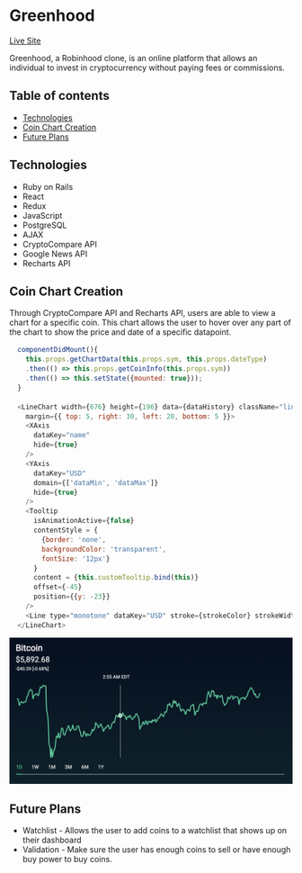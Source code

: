 # Greenhood

[Live Site](https://green-hood.herokuapp.com)

Greenhood, a Robinhood clone, is an online platform that allows an individual to invest in cryptocurrency without paying fees or commissions.

## Table of contents
* [Technologies](#technologies)
* [Coin Chart Creation](#coin-chart-creation)
* [Future Plans](#future-plans)

## Technologies

* Ruby on Rails
* React
* Redux
* JavaScript
* PostgreSQL
* AJAX
* CryptoCompare API
* Google News API
* Recharts API

## Coin Chart Creation

Through CryptoCompare API and Recharts API, users are able to view a chart for a specific coin. This chart allows the user to hover over any part of the chart to show the price and date of a specific datapoint.

```javascript
  componentDidMount(){
    this.props.getChartData(this.props.sym, this.props.dateType)
    .then(() => this.props.getCoinInfo(this.props.sym))
    .then(() => this.setState({mounted: true}));
  }
  
  <LineChart width={676} height={196} data={dataHistory} className="line-chart-main"
    margin={{ top: 5, right: 30, left: 20, bottom: 5 }}>
    <XAxis 
      dataKey="name" 
      hide={true}
    />
    <YAxis 
      dataKey="USD" 
      domain={['dataMin', 'dataMax']} 
      hide={true}
    />
    <Tooltip 
      isAnimationActive={false}
      contentStyle = {
        {border: 'none', 
        backgroundColor: 'transparent', 
        fontSize: '12px'}
      }
      content = {this.customTooltip.bind(this)}
      offset={-45}
      position={{y: -23}}
    />
    <Line type="monotone" dataKey="USD" stroke={strokeColor} strokeWidth="2.5" dot={false} />
  </LineChart>
```

![Display](/app/assets/images/coin_chart.png)

## Future Plans

* Watchlist - Allows the user to add coins to a watchlist that shows up on their dashboard
* Validation - Make sure the user has enough coins to sell or have enough buy power to buy coins.